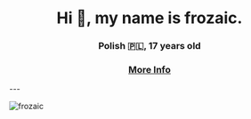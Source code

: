 <h1 align="center">Hi 👋, my name is frozaic.</h1>
<h3 align="center">Polish 🇵🇱, 17 years old</h3>
<h3 align="center"><a href="https://foksiu.me">More Info</a></h3>
--- 
<p align="left"> <img src="https://komarev.com/ghpvc/?username=frozaic&label=Profile%20views&color=0e75b6&style=flat" alt="frozaic" /> </p>
